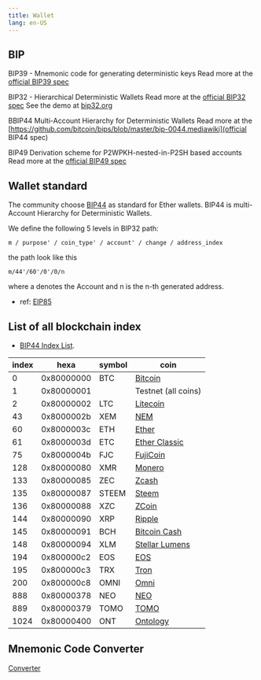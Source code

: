 ```yaml
---
title: Wallet
lang: en-US
---
```


## BIP
BIP39 - Mnemonic code for generating deterministic keys
Read more at the [official BIP39 spec](https://github.com/bitcoin/bips/blob/master/bip-0039.mediawiki)

BIP32 - Hierarchical Deterministic Wallets
Read more at the [official BIP32 spec](https://github.com/bitcoin/bips/blob/master/bip-0032.mediawiki)
See the demo at [bip32.org](http://bip32.org/)

BBIP44 Multi-Account Hierarchy for Deterministic Wallets
Read more at the [https://github.com/bitcoin/bips/blob/master/bip-0044.mediawiki](official BIP44 spec)

BIP49 Derivation scheme for P2WPKH-nested-in-P2SH based accounts
Read more at the [official BIP49 spec](https://github.com/bitcoin/bips/blob/master/bip-0049.mediawiki)

## Wallet standard
The community choose [BIP44](https://github.com/bitcoin/bips/blob/master/bip-0044.mediawiki) as standard for Ether wallets.
BIP44 is multi-Account Hierarchy for Deterministic Wallets.

We define the following 5 levels in BIP32 path:
```
m / purpose' / coin_type' / account' / change / address_index
```

the path look like this
```
m/44'/60'/0'/0/n
```


where a denotes the Account and n is the n-th generated address.
- ref: [EIP85](https://github.com/ethereum/EIPs/issues/85)

## List of all blockchain index
- [BIP44 Index List](https://github.com/satoshilabs/slips/blob/master/slip-0044.md).

index | hexa       | symbol | coin
------|------------|--------|-----------------------------------
0     | 0x80000000 | BTC    | [Bitcoin](https://bitcoin.org/)
1     | 0x80000001 |        | Testnet (all coins)
2     | 0x80000002 | LTC    | [Litecoin](https://litecoin.org/)
43    | 0x8000002b | XEM    | [NEM](https://github.com/NemProject)
60    | 0x8000003c | ETH    | [Ether](https://ethereum.org/ether)
61    | 0x8000003d | ETC    | [Ether Classic](https://ethereumclassic.github.io)
75    | 0x8000004b | FJC    | [FujiCoin](http://www.fujicoin.org/)
128   | 0x80000080 | XMR    | [Monero](https://getmonero.org/)
133   | 0x80000085 | ZEC    | [Zcash](https://z.cash)
135   | 0x80000087 | STEEM  | [Steem](http://steem.io)
136   | 0x80000088 | XZC    | [ZCoin](https://zcoin.io)
144   | 0x80000090 | XRP    | [Ripple](https://ripple.com)
145   | 0x80000091 | BCH    | [Bitcoin Cash](https://www.bitcoincash.org)
148   | 0x80000094 | XLM    | [Stellar Lumens](https://www.stellar.org/)
194   | 0x800000c2 | EOS    | [EOS](https://eos.io)
195   | 0x800000c3 | TRX    | [Tron](https://tron.network/enindex.html)
200   | 0x800000c8 | OMNI   | [Omni](http://www.omnilayer.org)
888   | 0x80000378 | NEO    | [NEO](https://neo.org/)
889   | 0x80000379 | TOMO   | [TOMO](https://tomochain.com/)
1024  | 0x80000400 | ONT    | [Ontology](https://ont.io)

## Mnemonic Code Converter
[Converter](https://iancoleman.io/bip39/)
